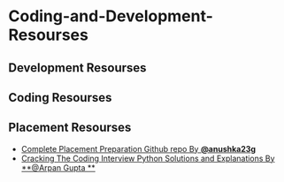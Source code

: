 # Coding-and-Development-Resourses

## Development Resourses


## Coding Resourses


## Placement Resourses
* [Complete Placement Preparation Github repo By ](https://github.com/anushka23g/Complete-Placement-Preparation) [**@anushka23g**](https://github.com/anushka23g)
* [Cracking The Coding Interview Python Solutions and Explanations By](https://github.com/arpan74/Cracking-The-Coding-Interview-Python-Solutions-and-Explanations)  [**@Arpan Gupta
**](https://github.com/arpan74)


